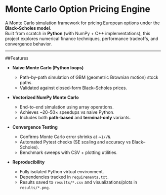 # Monte Carlo Option Pricing Engine

A Monte Carlo simulation framework for pricing European options under the **Black–Scholes model**.  
Built from scratch in **Python** (with NumPy + C++ implementations), this project explores numerical finance techniques, performance tradeoffs, and convergence behavior.

---

##Features

- **Naive Monte Carlo (Python loops)**  
  - Path-by-path simulation of GBM (geometric Brownian motion) stock paths.  
  - Validated against closed-form Black–Scholes prices.  

- **Vectorized NumPy Monte Carlo**  
  - End-to-end simulation using array operations.  
  - Achieves ~20–50× speedups vs naive Python.  
  - Includes both **path-based** and **terminal-only** variants.

- **Convergence Testing**  
  - Confirms Monte Carlo error shrinks at ~`1/√N`.  
  - Automated Pytest checks (SE scaling and accuracy vs Black–Scholes).  
  - Benchmark sweeps with CSV + plotting utilities.

- **Reproducibility**  
  - Fully isolated Python virtual environment.  
  - Dependencies tracked in `requirements.txt`.  
  - Results saved to `results/*.csv` and visualizations/plots in `results/*.png`.